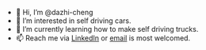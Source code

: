 - 👋 Hi, I’m @dazhi-cheng
- 👀 I’m interested in self driving cars.
- 🌱 I’m currently learning how to make self driving trucks.
- 📫 Reach me via [LinkedIn](https://www.linkedin.com/in/chengdazhi/) or [email](mailto:chengdazhi971014@gmail.com) is most welcomed.

<!---
dazhi-cheng/dazhi-cheng is a ✨ special ✨ repository because its `README.md` (this file) appears on your GitHub profile.
You can click the Preview link to take a look at your changes.
--->
